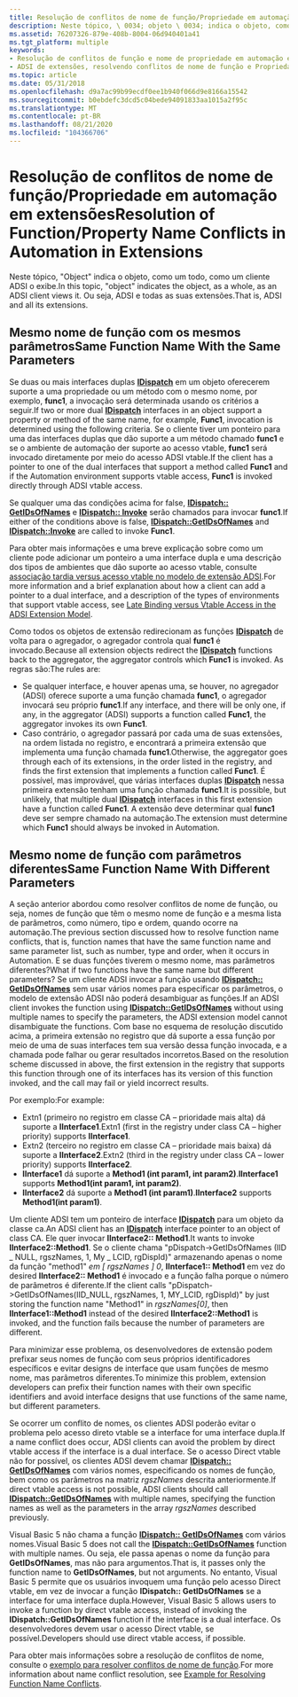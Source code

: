 ```yaml
---
title: Resolução de conflitos de nome de função/Propriedade em automação em extensões
description: Neste tópico, \ 0034; objeto \ 0034; indica o objeto, como um todo, como um cliente ADSI o exibe. Ou seja, ADSI e todas as suas extensões.
ms.assetid: 76207326-879e-408b-8004-06d940401a41
ms.tgt_platform: multiple
keywords:
- Resolução de conflitos de função e nome de propriedade em automação em extensões
- ADSI de extensões, resolvendo conflitos de nome de função e Propriedade na automação
ms.topic: article
ms.date: 05/31/2018
ms.openlocfilehash: d9a7ac99b99ecdf0ee1b940f066d9e8166a15542
ms.sourcegitcommit: b0ebdefc3dcd5c04bede94091833aa1015a2f95c
ms.translationtype: MT
ms.contentlocale: pt-BR
ms.lasthandoff: 08/21/2020
ms.locfileid: "104366706"
---
```

# <a name="resolution-of-functionproperty-name-conflicts-in-automation-in-extensions"></a><span data-ttu-id="f6d59-106">Resolução de conflitos de nome de função/Propriedade em automação em extensões</span><span class="sxs-lookup"><span data-stu-id="f6d59-106">Resolution of Function/Property Name Conflicts in Automation in Extensions</span></span>

<span data-ttu-id="f6d59-107">Neste tópico, "Object" indica o objeto, como um todo, como um cliente ADSI o exibe.</span><span class="sxs-lookup"><span data-stu-id="f6d59-107">In this topic, "object" indicates the object, as a whole, as an ADSI client views it.</span></span> <span data-ttu-id="f6d59-108">Ou seja, ADSI e todas as suas extensões.</span><span class="sxs-lookup"><span data-stu-id="f6d59-108">That is, ADSI and all its extensions.</span></span>

## <a name="same-function-name-with-the-same-parameters"></a><span data-ttu-id="f6d59-109">Mesmo nome de função com os mesmos parâmetros</span><span class="sxs-lookup"><span data-stu-id="f6d59-109">Same Function Name With the Same Parameters</span></span>

<span data-ttu-id="f6d59-110">Se duas ou mais interfaces duplas [**IDispatch**](/windows/win32/api/oaidl/nn-oaidl-idispatch) em um objeto oferecerem suporte a uma propriedade ou um método com o mesmo nome, por exemplo, **func1**, a invocação será determinada usando os critérios a seguir.</span><span class="sxs-lookup"><span data-stu-id="f6d59-110">If two or more dual [**IDispatch**](/windows/win32/api/oaidl/nn-oaidl-idispatch) interfaces in an object support a property or method of the same name, for example, **Func1**, invocation is determined using the following criteria.</span></span> <span data-ttu-id="f6d59-111">Se o cliente tiver um ponteiro para uma das interfaces duplas que dão suporte a um método chamado **func1** e se o ambiente de automação der suporte ao acesso vtable, **func1** será invocado diretamente por meio do acesso ADSI vtable.</span><span class="sxs-lookup"><span data-stu-id="f6d59-111">If the client has a pointer to one of the dual interfaces that support a method called **Func1** and if the Automation environment supports vtable access, **Func1** is invoked directly through ADSI vtable access.</span></span>

<span data-ttu-id="f6d59-112">Se qualquer uma das condições acima for false, [**IDispatch:: GetIDsOfNames**](/windows/win32/api/oaidl/nf-oaidl-idispatch-getidsofnames) e [**IDispatch:: Invoke**](/windows/win32/api/oaidl/nf-oaidl-idispatch-invoke) serão chamados para invocar **func1**.</span><span class="sxs-lookup"><span data-stu-id="f6d59-112">If either of the conditions above is false, [**IDispatch::GetIDsOfNames**](/windows/win32/api/oaidl/nf-oaidl-idispatch-getidsofnames) and [**IDispatch::Invoke**](/windows/win32/api/oaidl/nf-oaidl-idispatch-invoke) are called to invoke **Func1**.</span></span>

<span data-ttu-id="f6d59-113">Para obter mais informações e uma breve explicação sobre como um cliente pode adicionar um ponteiro a uma interface dupla e uma descrição dos tipos de ambientes que dão suporte ao acesso vtable, consulte [associação tardia versus acesso vtable no modelo de extensão ADSI](late-binding-vs--vtable-access-in-the-adsi-extension-model.md).</span><span class="sxs-lookup"><span data-stu-id="f6d59-113">For more information and a brief explanation about how a client can add a pointer to a dual interface, and a description of the types of environments that support vtable access, see [Late Binding versus Vtable Access in the ADSI Extension Model](late-binding-vs--vtable-access-in-the-adsi-extension-model.md).</span></span>

<span data-ttu-id="f6d59-114">Como todos os objetos de extensão redirecionam as funções [**IDispatch**](/windows/win32/api/oaidl/nn-oaidl-idispatch) de volta para o agregador, o agregador controla qual **func1** é invocado.</span><span class="sxs-lookup"><span data-stu-id="f6d59-114">Because all extension objects redirect the [**IDispatch**](/windows/win32/api/oaidl/nn-oaidl-idispatch) functions back to the aggregator, the aggregator controls which **Func1** is invoked.</span></span> <span data-ttu-id="f6d59-115">As regras são:</span><span class="sxs-lookup"><span data-stu-id="f6d59-115">The rules are:</span></span>

-   <span data-ttu-id="f6d59-116">Se qualquer interface, e houver apenas uma, se houver, no agregador (ADSI) oferece suporte a uma função chamada **func1**, o agregador invocará seu próprio **func1**.</span><span class="sxs-lookup"><span data-stu-id="f6d59-116">If any interface, and there will be only one, if any, in the aggregator (ADSI) supports a function called **Func1**, the aggregator invokes its own **Func1**.</span></span>
-   <span data-ttu-id="f6d59-117">Caso contrário, o agregador passará por cada uma de suas extensões, na ordem listada no registro, e encontrará a primeira extensão que implementa uma função chamada **func1**.</span><span class="sxs-lookup"><span data-stu-id="f6d59-117">Otherwise, the aggregator goes through each of its extensions, in the order listed in the registry, and finds the first extension that implements a function called **Func1**.</span></span> <span data-ttu-id="f6d59-118">É possível, mas improvável, que várias interfaces duplas [**IDispatch**](/windows/win32/api/oaidl/nn-oaidl-idispatch) nessa primeira extensão tenham uma função chamada **func1**.</span><span class="sxs-lookup"><span data-stu-id="f6d59-118">It is possible, but unlikely, that multiple dual [**IDispatch**](/windows/win32/api/oaidl/nn-oaidl-idispatch) interfaces in this first extension have a function called **Func1**.</span></span> <span data-ttu-id="f6d59-119">A extensão deve determinar qual **func1** deve ser sempre chamado na automação.</span><span class="sxs-lookup"><span data-stu-id="f6d59-119">The extension must determine which **Func1** should always be invoked in Automation.</span></span>

## <a name="same-function-name-with-different-parameters"></a><span data-ttu-id="f6d59-120">Mesmo nome de função com parâmetros diferentes</span><span class="sxs-lookup"><span data-stu-id="f6d59-120">Same Function Name With Different Parameters</span></span>

<span data-ttu-id="f6d59-121">A seção anterior abordou como resolver conflitos de nome de função, ou seja, nomes de função que têm o mesmo nome de função e a mesma lista de parâmetros, como número, tipo e ordem, quando ocorre na automação.</span><span class="sxs-lookup"><span data-stu-id="f6d59-121">The previous section discussed how to resolve function name conflicts, that is, function names that have the same function name and same parameter list, such as number, type and order, when it occurs in Automation.</span></span> <span data-ttu-id="f6d59-122">E se duas funções tiverem o mesmo nome, mas parâmetros diferentes?</span><span class="sxs-lookup"><span data-stu-id="f6d59-122">What if two functions have the same name but different parameters?</span></span> <span data-ttu-id="f6d59-123">Se um cliente ADSI invocar a função usando [**IDispatch:: GetIDsOfNames**](/windows/win32/api/oaidl/nf-oaidl-idispatch-getidsofnames) sem usar vários nomes para especificar os parâmetros, o modelo de extensão ADSI não poderá desambiguar as funções.</span><span class="sxs-lookup"><span data-stu-id="f6d59-123">If an ADSI client invokes the function using [**IDispatch::GetIDsOfNames**](/windows/win32/api/oaidl/nf-oaidl-idispatch-getidsofnames) without using multiple names to specify the parameters, the ADSI extension model cannot disambiguate the functions.</span></span> <span data-ttu-id="f6d59-124">Com base no esquema de resolução discutido acima, a primeira extensão no registro que dá suporte a essa função por meio de uma de suas interfaces tem sua versão dessa função invocada, e a chamada pode falhar ou gerar resultados incorretos.</span><span class="sxs-lookup"><span data-stu-id="f6d59-124">Based on the resolution scheme discussed in above, the first extension in the registry that supports this function through one of its interfaces has its version of this function invoked, and the call may fail or yield incorrect results.</span></span>

<span data-ttu-id="f6d59-125">Por exemplo:</span><span class="sxs-lookup"><span data-stu-id="f6d59-125">For example:</span></span>

-   <span data-ttu-id="f6d59-126">Extn1 (primeiro no registro em classe CA – prioridade mais alta) dá suporte a **IInterface1**.</span><span class="sxs-lookup"><span data-stu-id="f6d59-126">Extn1 (first in the registry under class CA – higher priority) supports **IInterface1**.</span></span>
-   <span data-ttu-id="f6d59-127">Extn2 (terceiro no registro em classe CA – prioridade mais baixa) dá suporte a **IInterface2**.</span><span class="sxs-lookup"><span data-stu-id="f6d59-127">Extn2 (third in the registry under class CA – lower priority) supports **IInterface2**.</span></span>
-   <span data-ttu-id="f6d59-128">**IInterface1** dá suporte a **Method1 (int param1, int param2)**.</span><span class="sxs-lookup"><span data-stu-id="f6d59-128">**IInterface1** supports **Method1(int param1, int param2)**.</span></span>
-   <span data-ttu-id="f6d59-129">**IInterface2** dá suporte a **Method1 (int param1)**.</span><span class="sxs-lookup"><span data-stu-id="f6d59-129">**IInterface2** supports **Method1(int param1)**.</span></span>

<span data-ttu-id="f6d59-130">Um cliente ADSI tem um ponteiro de interface [**IDispatch**](/windows/win32/api/oaidl/nn-oaidl-idispatch) para um objeto da classe ca.</span><span class="sxs-lookup"><span data-stu-id="f6d59-130">An ADSI client has an [**IDispatch**](/windows/win32/api/oaidl/nn-oaidl-idispatch) interface pointer to an object of class CA.</span></span> <span data-ttu-id="f6d59-131">Ele quer invocar **IInterface2:: Method1**.</span><span class="sxs-lookup"><span data-stu-id="f6d59-131">It wants to invoke **IInterface2::Method1**.</span></span> <span data-ttu-id="f6d59-132">Se o cliente chama "pDispatch->GetIDsOfNames (IID \_ NULL, rgszNames, 1, My \_ LCID, rgDispId)" armazenando apenas o nome da função "method1" *em \[ rgszNames \] 0*, **IInterface1:: Method1** em vez do desired **IInterface2:: Method1** é invocado e a função falha porque o número de parâmetros é diferente.</span><span class="sxs-lookup"><span data-stu-id="f6d59-132">If the client calls "pDispatch->GetIDsOfNames(IID\_NULL, rgszNames, 1, MY\_LCID, rgDispId)" by just storing the function name "Method1" in *rgszNames\[0\]*, then **IInterface1::Method1** instead of the desired **IInterface2::Method1** is invoked, and the function fails because the number of parameters are different.</span></span>

<span data-ttu-id="f6d59-133">Para minimizar esse problema, os desenvolvedores de extensão podem prefixar seus nomes de função com seus próprios identificadores específicos e evitar designs de interface que usam funções de mesmo nome, mas parâmetros diferentes.</span><span class="sxs-lookup"><span data-stu-id="f6d59-133">To minimize this problem, extension developers can prefix their function names with their own specific identifiers and avoid interface designs that use functions of the same name, but different parameters.</span></span>

<span data-ttu-id="f6d59-134">Se ocorrer um conflito de nomes, os clientes ADSI poderão evitar o problema pelo acesso direto vtable se a interface for uma interface dupla.</span><span class="sxs-lookup"><span data-stu-id="f6d59-134">If a name conflict does occur, ADSI clients can avoid the problem by direct vtable access if the interface is a dual interface.</span></span> <span data-ttu-id="f6d59-135">Se o acesso Direct vtable não for possível, os clientes ADSI devem chamar [**IDispatch:: GetIDsOfNames**](/windows/win32/api/oaidl/nf-oaidl-idispatch-getidsofnames) com vários nomes, especificando os nomes de função, bem como os parâmetros na matriz *rgszNames* descrita anteriormente.</span><span class="sxs-lookup"><span data-stu-id="f6d59-135">If direct vtable access is not possible, ADSI clients should call [**IDispatch::GetIDsOfNames**](/windows/win32/api/oaidl/nf-oaidl-idispatch-getidsofnames) with multiple names, specifying the function names as well as the parameters in the array *rgszNames* described previously.</span></span>

<span data-ttu-id="f6d59-136">Visual Basic 5 não chama a função [**IDispatch:: GetIDsOfNames**](/windows/win32/api/oaidl/nf-oaidl-idispatch-getidsofnames) com vários nomes.</span><span class="sxs-lookup"><span data-stu-id="f6d59-136">Visual Basic 5 does not call the [**IDispatch::GetIDsOfNames**](/windows/win32/api/oaidl/nf-oaidl-idispatch-getidsofnames) function with multiple names.</span></span> <span data-ttu-id="f6d59-137">Ou seja, ele passa apenas o nome da função para **GetIDsOfNames**, mas não para argumentos.</span><span class="sxs-lookup"><span data-stu-id="f6d59-137">That is, it passes only the function name to **GetIDsOfNames**, but not arguments.</span></span> <span data-ttu-id="f6d59-138">No entanto, Visual Basic 5 permite que os usuários invoquem uma função pelo acesso Direct vtable, em vez de invocar a função **IDispatch:: GetIDsOfNames** se a interface for uma interface dupla.</span><span class="sxs-lookup"><span data-stu-id="f6d59-138">However, Visual Basic 5 allows users to invoke a function by direct vtable access, instead of invoking the **IDispatch::GetIDsOfNames** function if the interface is a dual interface.</span></span> <span data-ttu-id="f6d59-139">Os desenvolvedores devem usar o acesso Direct vtable, se possível.</span><span class="sxs-lookup"><span data-stu-id="f6d59-139">Developers should use direct vtable access, if possible.</span></span>

<span data-ttu-id="f6d59-140">Para obter mais informações sobre a resolução de conflitos de nome, consulte o [exemplo para resolver conflitos de nome de função](example-for-resolving-function-name-conflicts.md).</span><span class="sxs-lookup"><span data-stu-id="f6d59-140">For more information about name conflict resolution, see [Example for Resolving Function Name Conflicts](example-for-resolving-function-name-conflicts.md).</span></span>

 

 
